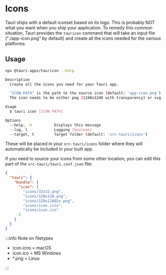 # Icons

Tauri ships with a default iconset based on its logo. This is probably NOT what you want when you ship your application. To remedy this common situation, Tauri provides the `tauricon` command that will take an input file ("./app-icon.png" by default) and create all the icons needed for the various platforms:

## Usage

```bash
npx @tauri-apps/tauricon --help

Description
  Create all the icons you need for your Tauri app.

  "ICON-PATH" is the path to the source icon (default: 'app-icon.png').
  The icon needs to be either png (1240x1240 with transparency) or svg (square dimensions with transparency).

Usage
  $ tauri icon [ICON-PATH]

Options
  --help, -h          Displays this message
  --log, l            Logging [boolean]
  --target, t         Target folder (default: 'src-tauri/icons')
```

These will be placed in your `src-tauri/icons` folder where they will automatically be included in your built app.

If you need to source your icons from some other location, you can edit this part of the `src-tauri/tauri.conf.json` file:

```json
{
  "tauri": {
    "bundle": {
      "icon": [
        "icons/32x32.png",
        "icons/128x128.png",
        "icons/128x128@2x.png",
        "icons/icon.icns",
        "icons/icon.ico"
      ]
    }
  }
}
```

:::info Note on filetypes

- icon.icns = macOS
- icon.ico = MS Windows
- \*.png = Linux

:::
